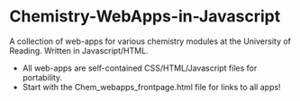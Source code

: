 # Chemistry-WebApps-in-Javascript
A collection of web-apps for various chemistry modules at the University of Reading. Written in Javascript/HTML.
- All web-apps are self-contained CSS/HTML/Javascript files for portability.
- Start with the Chem_webapps_frontpage.html file for links to all apps!
